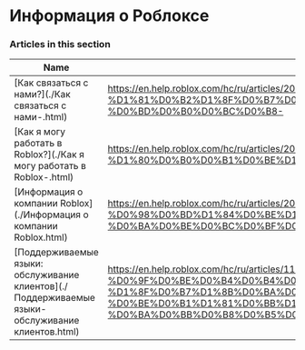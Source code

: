 # Информация о Роблоксе  
### Articles in this section
Name|URL
-|-
[Как связаться с нами?](./Как связаться с нами-.html) |https://en.help.roblox.com/hc/ru/articles/208448546-%D0%9A%D0%B0%D0%BA-%D1%81%D0%B2%D1%8F%D0%B7%D0%B0%D1%82%D1%8C%D1%81%D1%8F-%D1%81-%D0%BD%D0%B0%D0%BC%D0%B8-
[Как я могу работать в Roblox?](./Как я могу работать в Roblox-.html) |https://en.help.roblox.com/hc/ru/articles/203312430-%D0%9A%D0%B0%D0%BA-%D1%8F-%D0%BC%D0%BE%D0%B3%D1%83-%D1%80%D0%B0%D0%B1%D0%BE%D1%82%D0%B0%D1%82%D1%8C-%D0%B2-Roblox-
[Информация о компании Roblox](./Информация о компании Roblox.html) |https://en.help.roblox.com/hc/ru/articles/203313370-%D0%98%D0%BD%D1%84%D0%BE%D1%80%D0%BC%D0%B0%D1%86%D0%B8%D1%8F-%D0%BE-%D0%BA%D0%BE%D0%BC%D0%BF%D0%B0%D0%BD%D0%B8%D0%B8-Roblox
[Поддерживаемые языки: обслуживание клиентов](./Поддерживаемые языки- обслуживание клиентов.html) |https://en.help.roblox.com/hc/ru/articles/115005967366-%D0%9F%D0%BE%D0%B4%D0%B4%D0%B5%D1%80%D0%B6%D0%B8%D0%B2%D0%B0%D0%B5%D0%BC%D1%8B%D0%B5-%D1%8F%D0%B7%D1%8B%D0%BA%D0%B8-%D0%BE%D0%B1%D1%81%D0%BB%D1%83%D0%B6%D0%B8%D0%B2%D0%B0%D0%BD%D0%B8%D0%B5-%D0%BA%D0%BB%D0%B8%D0%B5%D0%BD%D1%82%D0%BE%D0%B2